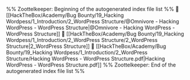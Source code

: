 %% Zoottelkeeper: Beginning of the autogenerated index file list  %%
📄 [[HackTheBox/Academy/Bug Bounty/19_Hacking Wordpess/1_Introduction/2_WordPress Structure/@Omnivore - Hacking WordPress - WordPress Structure|@Omnivore - Hacking WordPress - WordPress Structure]]
📄 [[HackTheBox/Academy/Bug Bounty/19_Hacking Wordpess/1_Introduction/2_WordPress Structure/2_WordPress Structure|2_WordPress Structure]]
📄 [[HackTheBox/Academy/Bug Bounty/19_Hacking Wordpess/1_Introduction/2_WordPress Structure/Hacking WordPress - WordPress Structure.pdf|Hacking WordPress - WordPress Structure.pdf]]
%% Zoottelkeeper: End of the autogenerated index file list  %%
